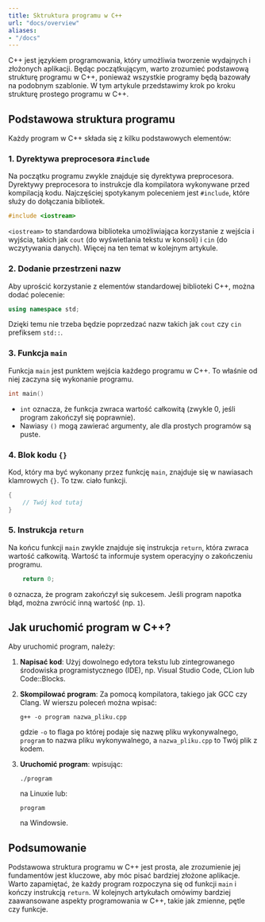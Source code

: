 ```yaml
---
title: Sktruktura programu w C++
url: "docs/overview"
aliases:
- "/docs"
---
```


C++ jest językiem programowania, który umożliwia tworzenie wydajnych i złożonych aplikacji. Będąc początkującym, warto zrozumieć podstawową strukturę programu w C++, ponieważ wszystkie programy będą bazowały na podobnym szablonie. W tym artykule przedstawimy krok po kroku strukturę prostego programu w C++.

## Podstawowa struktura programu

Każdy program w C++ składa się z kilku podstawowych elementów:

### 1. Dyrektywa preprocesora `#include`

Na początku programu zwykle znajduje się dyrektywa preprocesora. Dyrektywy preprocesora to instrukcje dla kompilatora wykonywane przed kompilacją kodu. Najczęściej spotykanym poleceniem jest `#include`, które służy do dołączania bibliotek.

```cpp
#include <iostream>
```

`<iostream>` to standardowa biblioteka umożliwiająca korzystanie z wejścia i wyjścia, takich jak `cout` (do wyświetlania tekstu w konsoli) i `cin` (do wczytywania danych). Więcej na ten temat w kolejnym artykule.
### 2. Dodanie przestrzeni nazw

Aby uprościć korzystanie z elementów standardowej biblioteki C++, można dodać polecenie:

```cpp
using namespace std;
```

Dzięki temu nie trzeba będzie poprzedzać nazw takich jak `cout` czy `cin` prefiksem `std::`.
### 3. Funkcja `main`

Funkcja `main` jest punktem wejścia każdego programu w C++. To właśnie od niej zaczyna się wykonanie programu.

```cpp
int main()
```

- `int` oznacza, że funkcja zwraca wartość całkowitą (zwykle 0, jeśli program zakończył się poprawnie).
- Nawiasy `()` mogą zawierać argumenty, ale dla prostych programów są puste.

### 4. Blok kodu `{}`

Kod, który ma być wykonany przez funkcję `main`, znajduje się w nawiasach klamrowych `{}`. To tzw. ciało funkcji.

```cpp
{
    // Twój kod tutaj
}
```

### 5. Instrukcja `return`

Na końcu funkcji `main` zwykle znajduje się instrukcja `return`, która zwraca wartość całkowitą. Wartość ta informuje system operacyjny o zakończeniu programu.

```cpp
    return 0;
```

`0` oznacza, że program zakończył się sukcesem. Jeśli program napotka błąd, można zwrócić inną wartość (np. `1`).
## Jak uruchomić program w C++?

Aby uruchomić program, należy:

1. **Napisać kod**: Użyj dowolnego edytora tekstu lub zintegrowanego środowiska programistycznego (IDE), np. Visual Studio Code, CLion lub Code::Blocks.
2. **Skompilować program**: Za pomocą kompilatora, takiego jak GCC czy Clang. W wierszu poleceń można wpisać:
   ```
   g++ -o program nazwa_pliku.cpp
   ```
   gdzie `-o` to flaga po której podaje się nazwę pliku wykonywalnego, `program` to nazwa pliku wykonywalnego, a `nazwa_pliku.cpp` to Twój plik z kodem.
   
3. **Uruchomić program**: wpisując:
   ```
   ./program
   ```
   na Linuxie lub:
   ```
   program
   ```
   na Windowsie.
## Podsumowanie

Podstawowa struktura programu w C++ jest prosta, ale zrozumienie jej fundamentów jest kluczowe, aby móc pisać bardziej złożone aplikacje. Warto zapamiętać, że każdy program rozpoczyna się od funkcji `main` i kończy instrukcją `return`. W kolejnych artykułach omówimy bardziej zaawansowane aspekty programowania w C++, takie jak zmienne, pętle czy funkcje.
